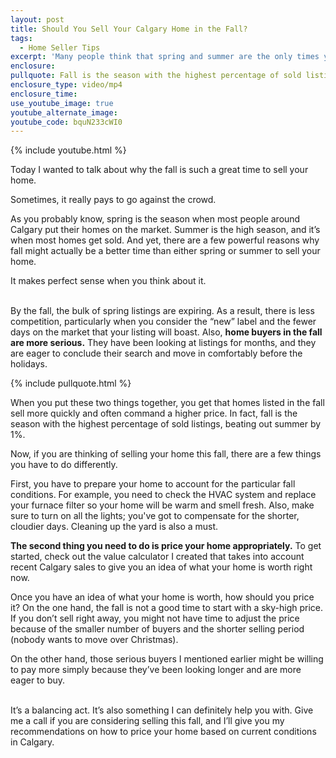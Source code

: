 ```yaml
---
layout: post
title: Should You Sell Your Calgary Home in the Fall?
tags:
  - Home Seller Tips
excerpt: 'Many people think that spring and summer are the only times you can successfully sell a home. While those seasons mark the height of home sales, fall is actually a great time to sell for a number of reasons. For one, you will find that fall buyers tend to be much more motivated than spring and summer buyers. Those who are out searching for homes in the colder months are serious about moving into a home before the holidays. For more information on why fall is such a good time to sell your home, watch this short video.'
enclosure:
pullquote: Fall is the season with the highest percentage of sold listings.
enclosure_type: video/mp4
enclosure_time:
use_youtube_image: true
youtube_alternate_image:
youtube_code: bquN233cWI0
---
```



{% include youtube.html %}

Today I wanted to talk about why the fall is such a great time to sell your home.

Sometimes, it really pays to go against the crowd.

As you probably know, spring is the season when most people around Calgary put their homes on the market. Summer is the high season, and it’s when most homes get sold. And yet, there are a few powerful reasons why fall might actually be a better time than either spring or summer to sell your home.

It makes perfect sense when you think about it.

<br>By the fall, the bulk of spring listings are expiring. As a result, there is less competition, particularly when you consider the “new” label and the fewer days on the market that your listing will boast. Also, **home buyers in the fall are more serious.** They have been looking at listings for months, and they are eager to conclude their search and move in comfortably before the holidays.

{% include pullquote.html %}

When you put these two things together, you get that homes listed in the fall sell more quickly and often command a higher price. In fact, fall is the season with the highest percentage of sold listings, beating out summer by 1%.

Now, if you are thinking of selling your home this fall, there are a few things you have to do differently.

First, you have to prepare your home to account for the particular fall conditions. For example, you need to check the HVAC system and replace your furnace filter so your home will be warm and smell fresh. Also, make sure to turn on all the lights; you've got to compensate for the shorter, cloudier days. Cleaning up the yard is also a must.

**The second thing you need to do is price your home appropriately.** To get started, check out the value calculator I created that takes into account recent Calgary sales to give you an idea of what your home is worth right now.

Once you have an idea of what your home is worth, how should you price it? On the one hand, the fall is not a good time to start with a sky-high price. If you don’t sell right away, you might not have time to adjust the price because of the smaller number of buyers and the shorter selling period (nobody wants to move over Christmas).

On the other hand, those serious buyers I mentioned earlier might be willing to pay more simply because they’ve been looking longer and are more eager to buy.

<br>It’s a balancing act. It’s also something I can definitely help you with. Give me a call if you are considering selling this fall, and I’ll give you my recommendations on how to price your home based on current conditions in Calgary.